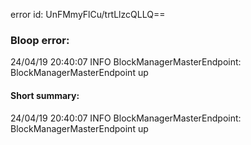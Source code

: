 error id: UnFMmyFlCu/trtLlzcQLLQ==
### Bloop error:

24/04/19 20:40:07 INFO BlockManagerMasterEndpoint: BlockManagerMasterEndpoint up
#### Short summary: 

24/04/19 20:40:07 INFO BlockManagerMasterEndpoint: BlockManagerMasterEndpoint up
